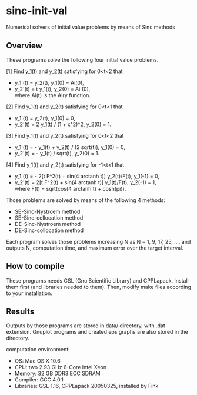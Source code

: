 # sinc-init-val
Numerical solvers of initial value problems by means of Sinc methods

## Overview
These programs solve the following four initial value problems.

[1] Find y_1(t) and y_2(t) satisfying for 0<t<2 that
* y_1'(t) = y_2(t),   y_1(0) = Ai(0),
* y_2'(t) = t y_1(t), y_2(0) = Ai'(0),  
where Ai(t) is the Airy function.

[2] Find y_1(t) and y_2(t) satisfying for 0<t<1 that
* y_1'(t) = y_2(t),                 y_1(0) = 0,
* y_2'(t) = 2 y_1(t) / (1 + x^2)^2, y_2(0) = 1.

[3] Find y_1(t) and y_2(t) satisfying for 0<t<2 that
* y_1'(t) = - y_1(t) + y_2(t) / (2 sqrt(t)), y_1(0) = 0,
* y_2'(t) = - y_1(t) / sqrt(t),              y_2(0) = 1.

[4] Find y_1(t) and y_2(t) satisfying for -1<t<1 that
* y_1'(t) = - 2[t F^2(t) + sin(4 arctanh t)] y_2(t)/F(t), y_1(-1) = 0,
* y_2'(t) =   2[t F^2(t) + sin(4 arctanh t)] y_1(t)/F(t), y_2(-1) = 1,  
where F(t) = sqrt(cos(4 arctanh t) + cosh(pi)).

Those problems are solved by means of the following 4 methods:
* SE-Sinc-Nystroem method
* SE-Sinc-collocation method
* DE-Sinc-Nystroem method
* DE-Sinc-collocation method

Each program solves those problems increasing N as N = 1, 9, 17, 25, ...,
and outputs N, computation time, and maximum error over the target interval.

## How to compile
These programs needs GSL (Gnu Scientific Library) and CPPLapack.
Install them first (and libraries needed to them). Then, modify
make files according to your installation.

## Results
Outputs by those programs are stored in data/ directory, with .dat extension.
Gnuplot programs and created eps graphs are also stored in the directory.

computation environment:
* OS: Mac OS X 10.6
* CPU: two 2.93 GHz 6-Core Intel Xeon
* Memory: 32 GB DDR3 ECC SDRAM
* Compiler: GCC 4.0.1
* Libraries: GSL 1.16, CPPLapack 20050325, installed by Fink
